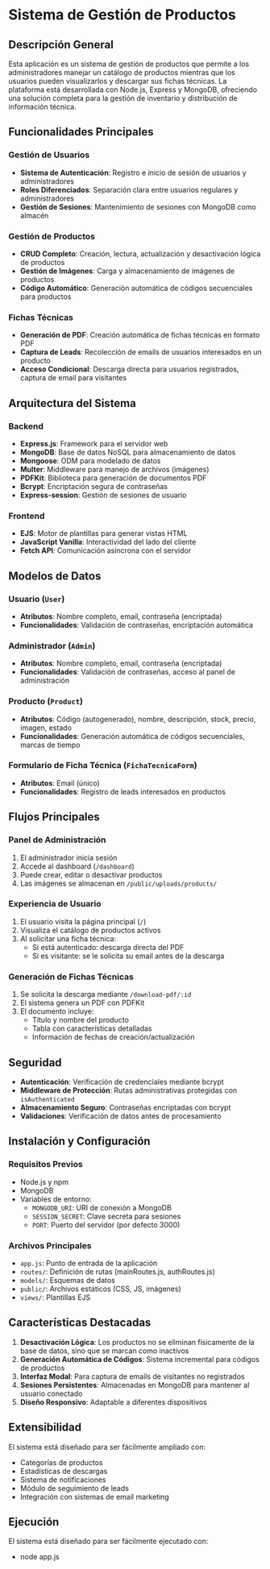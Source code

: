 # Sistema de Gestión de Productos

## Descripción General

Esta aplicación es un sistema de gestión de productos que permite a los administradores manejar un catálogo de productos mientras que los usuarios pueden visualizarlos y descargar sus fichas técnicas. La plataforma está desarrollada con Node.js, Express y MongoDB, ofreciendo una solución completa para la gestión de inventario y distribución de información técnica.

## Funcionalidades Principales

### Gestión de Usuarios
- **Sistema de Autenticación**: Registro e inicio de sesión de usuarios y administradores
- **Roles Diferenciados**: Separación clara entre usuarios regulares y administradores
- **Gestión de Sesiones**: Mantenimiento de sesiones con MongoDB como almacén

### Gestión de Productos
- **CRUD Completo**: Creación, lectura, actualización y desactivación lógica de productos
- **Gestión de Imágenes**: Carga y almacenamiento de imágenes de productos
- **Código Automático**: Generación automática de códigos secuenciales para productos

### Fichas Técnicas
- **Generación de PDF**: Creación automática de fichas técnicas en formato PDF
- **Captura de Leads**: Recolección de emails de usuarios interesados en un producto
- **Acceso Condicional**: Descarga directa para usuarios registrados, captura de email para visitantes

## Arquitectura del Sistema

### Backend
- **Express.js**: Framework para el servidor web
- **MongoDB**: Base de datos NoSQL para almacenamiento de datos
- **Mongoose**: ODM para modelado de datos
- **Multer**: Middleware para manejo de archivos (imágenes)
- **PDFKit**: Biblioteca para generación de documentos PDF
- **Bcrypt**: Encriptación segura de contraseñas
- **Express-session**: Gestión de sesiones de usuario

### Frontend
- **EJS**: Motor de plantillas para generar vistas HTML
- **JavaScript Vanilla**: Interactividad del lado del cliente
- **Fetch API**: Comunicación asíncrona con el servidor

## Modelos de Datos

### Usuario (`User`)
- **Atributos**: Nombre completo, email, contraseña (encriptada)
- **Funcionalidades**: Validación de contraseñas, encriptación automática

### Administrador (`Admin`)
- **Atributos**: Nombre completo, email, contraseña (encriptada)
- **Funcionalidades**: Validación de contraseñas, acceso al panel de administración

### Producto (`Product`)
- **Atributos**: Código (autogenerado), nombre, descripción, stock, precio, imagen, estado
- **Funcionalidades**: Generación automática de códigos secuenciales, marcas de tiempo

### Formulario de Ficha Técnica (`FichaTecnicaForm`)
- **Atributos**: Email (único)
- **Funcionalidades**: Registro de leads interesados en productos

## Flujos Principales

### Panel de Administración
1. El administrador inicia sesión
2. Accede al dashboard (`/dashboard`)
3. Puede crear, editar o desactivar productos
4. Las imágenes se almacenan en `/public/uploads/products/`

### Experiencia de Usuario
1. El usuario visita la página principal (`/`)
2. Visualiza el catálogo de productos activos
3. Al solicitar una ficha técnica:
   - Si está autenticado: descarga directa del PDF
   - Si es visitante: se le solicita su email antes de la descarga

### Generación de Fichas Técnicas
1. Se solicita la descarga mediante `/download-pdf/:id`
2. El sistema genera un PDF con PDFKit
3. El documento incluye:
   - Título y nombre del producto
   - Tabla con características detalladas
   - Información de fechas de creación/actualización

## Seguridad

- **Autenticación**: Verificación de credenciales mediante bcrypt
- **Middleware de Protección**: Rutas administrativas protegidas con `isAuthenticated`
- **Almacenamiento Seguro**: Contraseñas encriptadas con bcrypt
- **Validaciones**: Verificación de datos antes de procesamiento

## Instalación y Configuración

### Requisitos Previos
- Node.js y npm
- MongoDB
- Variables de entorno:
  - `MONGODB_URI`: URI de conexión a MongoDB
  - `SESSION_SECRET`: Clave secreta para sesiones
  - `PORT`: Puerto del servidor (por defecto 3000)

### Archivos Principales
- `app.js`: Punto de entrada de la aplicación
- `routes/`: Definición de rutas (mainRoutes.js, authRoutes.js)
- `models/`: Esquemas de datos
- `public/`: Archivos estáticos (CSS, JS, imágenes)
- `views/`: Plantillas EJS

## Características Destacadas

1. **Desactivación Lógica**: Los productos no se eliminan físicamente de la base de datos, sino que se marcan como inactivos
2. **Generación Automática de Códigos**: Sistema incremental para códigos de productos
3. **Interfaz Modal**: Para captura de emails de visitantes no registrados
4. **Sesiones Persistentes**: Almacenadas en MongoDB para mantener al usuario conectado
5. **Diseño Responsivo**: Adaptable a diferentes dispositivos

## Extensibilidad

El sistema está diseñado para ser fácilmente ampliado con:
- Categorías de productos
- Estadísticas de descargas
- Sistema de notificaciones
- Módulo de seguimiento de leads
- Integración con sistemas de email marketing

## Ejecución

El sistema está diseñado para ser fácilmente ejecutado con:
- node app.js
